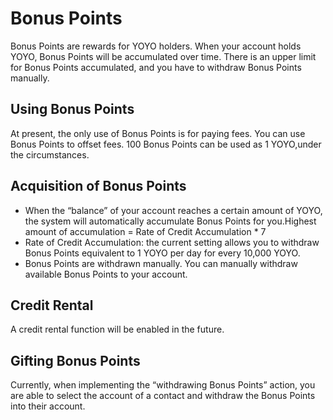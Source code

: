 ﻿# Bonus Points

Bonus Points are rewards for YOYO holders. When your account holds YOYO, Bonus Points will be accumulated over time. There is an upper limit for Bonus Points accumulated, and you have to withdraw Bonus Points manually.

## Using Bonus Points

At present, the only use of Bonus Points is for paying fees. You can use Bonus Points to offset fees. 100 Bonus Points can be used as 1 YOYO,under the circumstances.

## Acquisition of Bonus Points
- When the “balance” of your account reaches a certain amount of YOYO, the system will automatically accumulate Bonus Points for you.Highest amount of accumulation =  Rate of Credit Accumulation * 7
- Rate of Credit Accumulation: the current setting allows you to withdraw Bonus Points equivalent to 1 YOYO per day for every 10,000 YOYO.
- Bonus Points are withdrawn manually. You can manually withdraw available Bonus Points to your account.



## Credit Rental

A credit rental function will be enabled in the future.

## Gifting Bonus Points

Currently, when implementing the “withdrawing Bonus Points” action, you are able to select the account of a contact and withdraw the Bonus Points into their account.